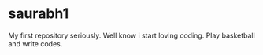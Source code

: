 saurabh1
========

My first repository seriously.
Well know i start loving coding.
Play basketball and write codes.
